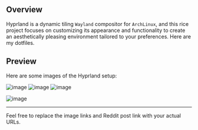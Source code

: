 
## Overview

Hyprland is a dynamic tiling ````Wayland```` compositor for ```ArchLinux```, and this rice project focuses on customizing its appearance and functionality to create an aesthetically pleasing environment tailored to your preferences. Here are my dotfiles. 

## Preview

Here are some images of the Hyprland setup:

![image](https://github.com/user-attachments/assets/95a9d9ee-0ac7-472d-8df9-8bba07c4d936)
![image](https://github.com/user-attachments/assets/77c2aa01-f3b9-44e0-a85d-493908e64c00)
![image](https://github.com/user-attachments/assets/928f94ff-32d9-40b4-ad50-f1c3a6961256)


![image](https://github.com/user-attachments/assets/f338e6e4-dfbf-467d-b2a6-233e53c307dd)





--- 

Feel free to replace the image links and Reddit post link with your actual URLs.
